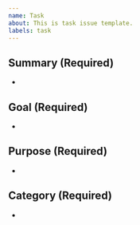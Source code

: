 ```yaml
---
name: Task
about: This is task issue template.
labels: task
---
```


## Summary (Required)

<!-- Write a summary. -->

-

## Goal (Required)

<!-- Write a completion conditions. -->

-

## Purpose (Required)

<!-- Write what the task for. -->

-

## Category (Required)

<!-- Write the task type. -->

-
